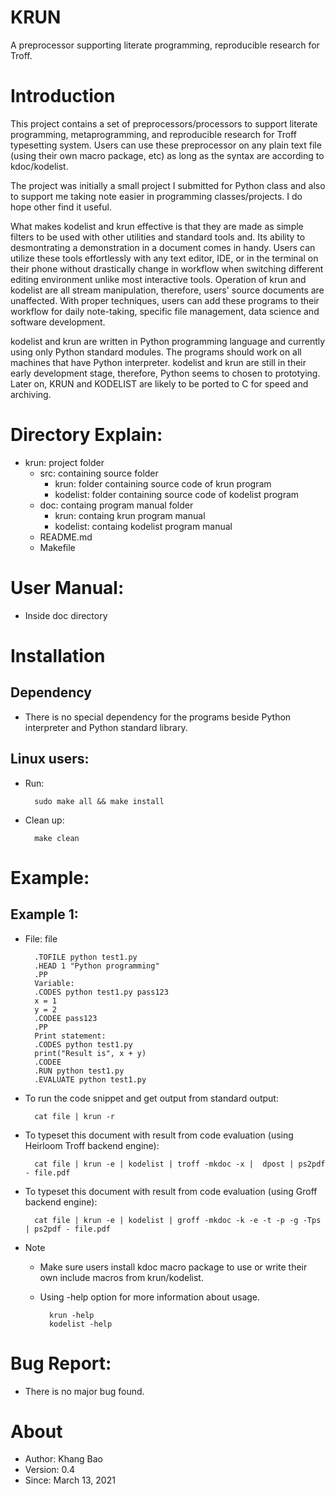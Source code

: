 # KRUN
A preprocessor supporting literate programming, reproducible research for Troff.

# Introduction
This project contains a set of preprocessors/processors to support literate programming, metaprogramming, and reproducible research for Troff typesetting system.
Users can use these preprocessor on any plain text file (using their own macro package, etc) as long as the syntax are according to kdoc/kodelist.

The project was initially a small project I submitted for Python class and also to support me taking note easier in programming classes/projects.
I do hope other find it useful.

What makes kodelist and krun effective is that they are made as simple filters to be used with other utilities and standard tools and.
Its ability to desmontrating a demonstration in a document comes in handy.
Users can utilize these tools effortlessly with any text editor, IDE, or in the terminal on their phone without drastically change in workflow when switching different editing environment unlike most interactive tools.
Operation of krun and kodelist are all stream manipulation, therefore, users' source documents are unaffected.
With proper techniques, users can add these programs to their workflow for daily note-taking, specific file management, data science and software development.

kodelist and krun are written in Python programming language and currently using only Python standard modules.
The programs should work on all machines that have Python interpreter.
kodelist and krun are still in their early development stage, therefore, Python seems to chosen to prototying.
Later on, KRUN and KODELIST are likely to be ported to C for speed and archiving.

# Directory Explain:

* krun: project folder
    * src: containing source folder
        * krun: folder containing source code of krun program
        * kodelist: folder containing source code of kodelist program
    * doc: containg program manual folder
        * krun: containg krun program manual
        * kodelist: containg kodelist program manual
    * README.md
    * Makefile

# User Manual:
* Inside doc directory


# Installation
## Dependency
* There is no special dependency for the programs beside Python interpreter and Python standard library.

## Linux users:
* Run:

        sudo make all && make install

* Clean up:

        make clean


# Example:
## Example 1:

* File: file

        .TOFILE python test1.py
        .HEAD 1 "Python programming"
        .PP
        Variable:
        .CODES python test1.py pass123
        x = 1
        y = 2
        .CODEE pass123
        .PP
        Print statement:
        .CODES python test1.py
        print("Result is", x + y)
        .CODEE
        .RUN python test1.py
        .EVALUATE python test1.py

* To run the code snippet and get output from standard output:

        cat file | krun -r


* To typeset this document with result from code evaluation (using Heirloom Troff backend engine):

        cat file | krun -e | kodelist | troff -mkdoc -x |  dpost | ps2pdf - file.pdf

* To typeset this document with result from code evaluation (using Groff backend engine):

        cat file | krun -e | kodelist | groff -mkdoc -k -e -t -p -g -Tps | ps2pdf - file.pdf

* Note
    * Make sure users install kdoc macro package to use or write their own include macros from krun/kodelist.
    * Using -help option for more information about usage.

            krun -help
            kodelist -help


# Bug Report:
* There is no major bug found.


# About
* Author: Khang Bao
* Version: 0.4
* Since: March 13, 2021
